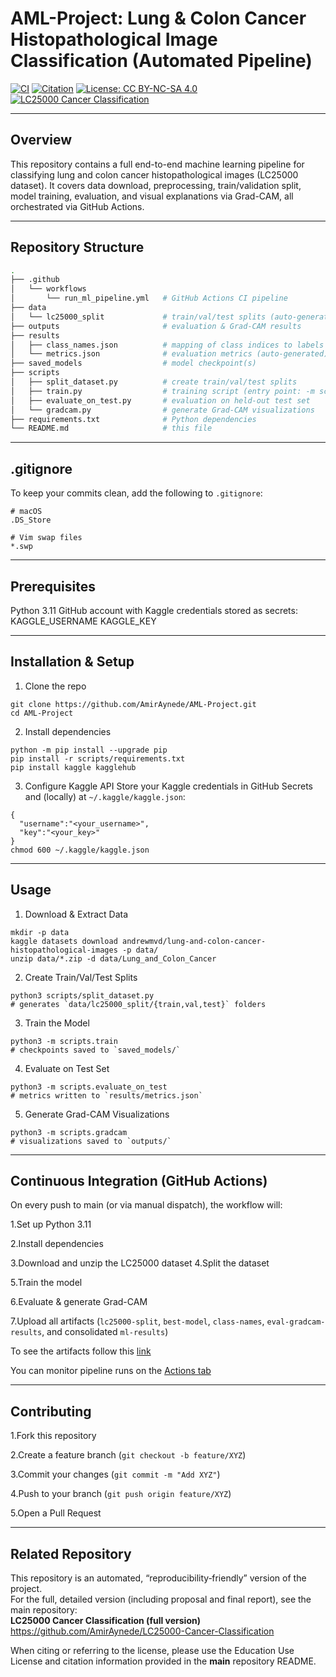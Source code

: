 # AML-Project: Lung & Colon Cancer Histopathological Image Classification (Automated Pipeline)

[![CI](https://github.com/AmirAynede/AML-Project/actions/workflows/run_ml_pipeline.yml/badge.svg)]()
[![Citation](https://img.shields.io/badge/Citation-CFF-lightgrey?style=flat-square&logo=academia&logoColor=black)](https://github.com/AmirAynede/LC25000-Cancer-Classification/blob/main/CITATION.cff)
[![License: CC BY-NC-SA 4.0](https://img.shields.io/badge/License-CC--BY--NC--SA--4.0-orange?style=flat-square&logo=creativecommons&logoColor=white)](https://github.com/AmirAynede/LC25000-Cancer-Classification/blob/main/LICENSE.md)
[![LC25000 Cancer Classification](https://img.shields.io/badge/LC25000%20Cancer%20Classification-Main%20Repository-blue?style=flat-square&logo=github&logoColor=white)](https://github.com/AmirAynede/LC25000-Cancer-Classification/edit/main/README.md)




---
## Overview

This repository contains a full end-to-end machine learning pipeline for classifying lung and colon cancer histopathological images (LC25000 dataset). It covers data download, preprocessing, train/validation split, model training, evaluation, and visual explanations via Grad-CAM, all orchestrated via GitHub Actions.

---

## Repository Structure
```bash
.
├── .github
│   └── workflows
│       └── run_ml_pipeline.yml   # GitHub Actions CI pipeline
├── data
│   └── lc25000_split             # train/val/test splits (auto-generated)
├── outputs                       # evaluation & Grad-CAM results
├── results
│   ├── class_names.json          # mapping of class indices to labels
│   └── metrics.json              # evaluation metrics (auto-generated)
├── saved_models                  # model checkpoint(s)
├── scripts
│   ├── split_dataset.py          # create train/val/test splits
│   ├── train.py                  # training script (entry point: -m scripts.train)
│   ├── evaluate_on_test.py       # evaluation on held-out test set
│   └── gradcam.py                # generate Grad-CAM visualizations
├── requirements.txt              # Python dependencies
└── README.md                     # this file
```
---

## .gitignore

To keep your commits clean, add the following to `.gitignore`:

```gitignore
# macOS
.DS_Store

# Vim swap files
*.swp
```
---

## Prerequisites

Python 3.11
GitHub account with Kaggle credentials stored as secrets:
KAGGLE_USERNAME
KAGGLE_KEY

---

## Installation & Setup

1. Clone the repo
```
git clone https://github.com/AmirAynede/AML-Project.git
cd AML-Project
```
2. Install dependencies
```
python -m pip install --upgrade pip
pip install -r scripts/requirements.txt
pip install kaggle kagglehub

```
3. Configure Kaggle API
Store your Kaggle credentials in GitHub Secrets and (locally) at `~/.kaggle/kaggle.json`:

```
{
  "username":"<your_username>",
  "key":"<your_key>"
}
chmod 600 ~/.kaggle/kaggle.json

```
---

## Usage

1. Download & Extract Data
```
mkdir -p data
kaggle datasets download andrewmvd/lung-and-colon-cancer-histopathological-images -p data/
unzip data/*.zip -d data/Lung_and_Colon_Cancer

```
2. Create Train/Val/Test Splits
```
python3 scripts/split_dataset.py
# generates `data/lc25000_split/{train,val,test}` folders
```
3. Train the Model
```
python3 -m scripts.train
# checkpoints saved to `saved_models/`
```
4. Evaluate on Test Set
```
python3 -m scripts.evaluate_on_test
# metrics written to `results/metrics.json`

```
5. Generate Grad-CAM Visualizations
```
python3 -m scripts.gradcam
# visualizations saved to `outputs/`
```
---

## Continuous Integration (GitHub Actions)
On every push to main (or via manual dispatch), the workflow will:

1.Set up Python 3.11

2.Install dependencies

3.Download and unzip the LC25000 dataset
4.Split the dataset

5.Train the model

6.Evaluate & generate Grad-CAM

7.Upload all artifacts (`lc25000-split`, `best-model`, `class-names`, `eval-gradcam-results`, and consolidated `ml-results`)

To see the artifacts follow this [link](https://github.com/AmirAynede/AML-Project/actions/runs/16198342699)

You can monitor pipeline runs on the [Actions tab](https://github.com/AmirAynede/AML-Project/actions)

---

## Contributing
1.Fork this repository

2.Create a feature branch (`git checkout -b feature/XYZ`)

3.Commit your changes (`git commit -m "Add XYZ"`)

4.Push to your branch (`git push origin feature/XYZ`)

5.Open a Pull Request

---

## Related Repository

This repository is an automated, “reproducibility‐friendly” version of the project.  
For the full, detailed version (including proposal and final report), see the main repository:  
**LC25000 Cancer Classification (full version)**  
https://github.com/AmirAynede/LC25000-Cancer-Classification

When citing or referring to the license, please use the Education Use License and citation information provided in the **main** repository README.




